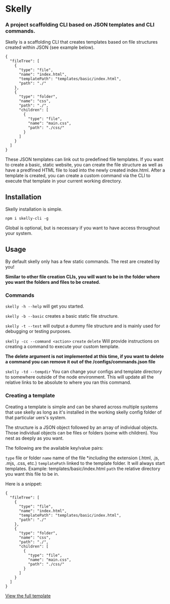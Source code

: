 # Skelly
### A project scaffolding CLI based on JSON templates and CLI commands.

Skelly is a scaffolding CLI that creates templates based on file structures created within JSON (see example below).

```
{
  "fileTree": [
    {
      "type": "file",
      "name": "index.html",
      "templatePath": "templates/basic/index.html",
      "path": "./"
    },
    {
      "type": "folder",
      "name": "css",
      "path": "./",
      "children": [
        {
          "type": "file",
          "name": "main.css",
          "path": "./css/"
        }
      ]
    }
  ]
}
```
These JSON templates can link out to predefined file templates. If you want to create a basic, static website, you can create the file structure as well as have a predfined HTML file to load into the newly created index.html. After a template is created, you can create a custom command via the CLI to execute that template in your current working directory.

## Installation

Skelly installation is simple.

`npm i skelly-cli -g`

Global is optional, but is necessary if you want to have access throughout your system.

## Usage

By default skelly only has a few static commands. The rest are created by you!

**Similar to other file creation CLIs, you will want to be in the folder where you want the folders and files to be created.**

### Commands

`skelly -h --help` will get you started.

`skelly -b --basic` creates a basic static file structure.

`skelly -t --test` will output a dummy file structure and is mainly used for debugging or testing purposes.

`skelly -cc --command <action>` `create` `delete` Will provide instructions on creating a command to execute your custom template.

**The delete argument is not implemented at this time, if you want to delete a command you can remove it out of the /configs/commands.json file**

`skelly -td --tempdir` You can change your configs and template directory to somewhere outside of the node environment. This will update all the relative links to be absolute to where you ran this command.

### Creating a template

Creating a template is simple and can be shared across multiple systems that use skelly as long as it's installed in the working skelly config folder of that particular uers's system.

The structure is a JSON object followed by an array of individual objects. Those individual objects can be files or folders (some with children). You nest as deeply as you want.

The following are the available key/value pairs:

`type` file or folder
`name` name of the file **including* the extension (.html, .js, .mjs, .css, etc.)
`templatePath` linked to the template folder. It will always start templates. Example: templates/basic/index.html
`path` the relative directory you want this file to be in.

Here is a snippet: 

```
{
  "fileTree": [
    {
      "type": "file",
      "name": "index.html",
      "templatePath": "templates/basic/index.html",
      "path": "./"
    },
    {
      "type": "folder",
      "name": "css",
      "path": "./",
      "children": [
        {
          "type": "file",
          "name": "main.css",
          "path": "./css/"
        }
      ]
    }
  ]
}
```

[View the full template](https://github.com/keegankb93/skelly-cli/blob/master/configs/template-configs/basic.json)

